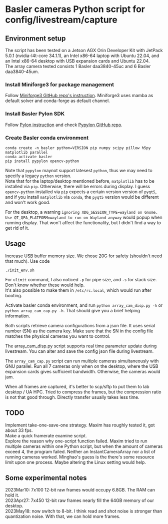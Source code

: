 # Basler cameras Python script for config/livestream/capture

## Environment setup
The script has been tested on a Jetson AGX Orin Developer Kit with JetPack 5.0.1 (nvidia-l4t-core	34.1.1), an Intel x86-64 laptop with Ubuntu 22.04, and an Intel x86-64 desktop with USB expansion cards and Ubuntu 22.04.   
The array camera tested consists 1 Basler daa3840-45uc and 6 Basler daa3840-45um.

### Install Miniforge3 for package management
Follow [Miniforge3 GitHub repo's instruction](https://github.com/conda-forge/miniforge). Miniforge3 uses mamba as default solver and conda-forge as default channel.

### Install Basler Pylon SDK
Follow [Pylon instruction](https://www.baslerweb.com/en/products/basler-pylon-camera-software-suite/)
and check [Pypylon GitHub repo](https://github.com/basler/pypylon).

### Create Basler conda environment
```
conda create -n basler python=VERSION pip numpy scipy pillow h5py matplotlib parallel
conda activate basler
pip install pypylon opencv-python
```
Note that `pypylon` maynot support latesest `python`, thus we may need to specify a legacy `python` version.   
Note that for the laptop/desktop mentioned before, `matplotlib` has to be installed via `pip`. Otherwise, there will be errors during display.
I guess `opencv-python` installed via `pip` expects a certain version version of `pyqt5`, and if you install `matplotlib` via `conda`,
the `pyqt5` version would be different and won't work good.

For the desktop, a warning `ignoring XDG_SESSION_TYPE=wayland on Gnome. Use QT_QPA_PLATFORM=wayland to run on Wayland anyway` would popup when running display. That won't affect the functionality, but I didn't find a way to get rid of it.

## Usage
Increase USB buffer memory size. We chose 20G for safety (shouldn't need that much). Use code   
```
./init_env.sh
```   
For `ulimit` command, I also noticed `-p` for pipe size, and `-s` for stack size. Don't know whether these would help.   
It's also possible to make them in `/etc/rc.local`, which would run after booting.

Activate basler conda environment, and run `python array_cam_disp.py -h` or `python array_cam_cap.py -h`.
That should give you a brief helping information.

Both scripts retrieve camera configurations from a json file. It uses serial number (SN) as the camera key.
Make sure that the SN in the config file matches the physical cameras you want to control.

The array_cam_disp.py script supports real time parameter update during livestream. You can alter and save the config json file during livestream.

The `array_cam_cap.py` script can run multiple cameras simultaneously with GNU parallel. Run all 7 cameras only when on the desktop, where the USB expansion cards gives sufficient bandwidth. Otherwise, the cameras would jam.

When all frames are captured, it's better to scp/sftp to put them to lab desktop / UA HPC. Tried to compress the frames, but the compression ratio is not that good through. Directly transfer usually takes less time.

## TODO
Implement take-one-save-one strategy. Maxim has roughly tested it, got about 33 fps.   
Make a quick framerate examine script.    
Explore the reason why one-script function failed. Maxim tried to run multiple cameras within one Python script, but when the amount of cameras exceed 4, the program failed. Neither an InstantCameraArray nor a list of running cameras worked. Minghao's guess is the there's some resource limit upon one process. Maybe altering the Linux setting would help.

## Some experimental notes
2023Mar10: 7x100 12-bit raw frames would occupy 6.8GB. The RAM can hold it.   
2023Apr27: 7x450 12-bit raw frames nearly fill the 64GB memory of our desktop.   
2023May18: now switch to 8-bit. I think read and shot noise is stronger than quantization noise. With that, we can hold more frames.   
